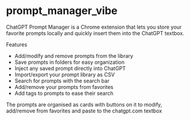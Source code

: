 # prompt_manager_vibe

ChatGPT Prompt Manager is a Chrome extension that lets you store your favorite prompts locally and quickly insert them into the ChatGPT textbox.

Features
- Add/modify and remove prompts from the library
- Save prompts in folders for easy organization
- Inject any saved prompt directly into ChatGPT
- Import/export your prompt library as CSV
- Search for prompts with the search bar
- Add/remove your prompts from favorites
- Add tags to prompts to ease their search

The prompts are organised as cards with buttons on it to modify, add/remove from favorites and paste to the chatgpt.com textbox
